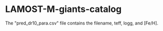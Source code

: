 # LAMOST-M-giants-catalog
The "pred_dr10_para.csv" file contains the filename, teff, logg, and [Fe/H].
